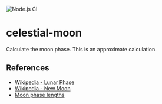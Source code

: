 ![Node.js CI](https://github.com/oyve/celestial-moon/workflows/Node.js%20CI/badge.svg)
# celestial-moon
Calculate the moon phase.
This is an approximate calculation.

## References
- [Wikipedia - Lunar Phase](https://en.wikipedia.org/wiki/Lunar_phase)
- [Wikipedia - New Moon](https://en.wikipedia.org/wiki/New_moon)
- [Moon phase lengths](https://minkukel.com/en/various/calculating-moon-phase/)
